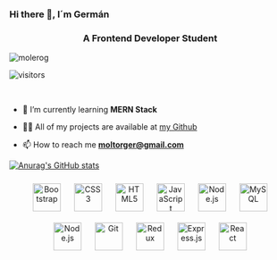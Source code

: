 ### Hi there 👋, I´m Germán
<h3 align="center">A Frontend Developer Student</h3>
<p align="left"> <img src="https://komarev.com/ghpvc/?username=molergog&label=Profile%20views&color=0e75b6&style=flat" alt="molerog" /> </p>


![visitors](https://visitor-badge.glitch.me/badge?page_id=molerog.id&left_color=green&right_color=red)

<br>

- 🌱 I’m currently learning **MERN Stack**

- 👨‍💻 All of my projects are available at [my Github](https://github.com/Molerog)

- 📫 How to reach me **moltorger@gmail.com**

[![Anurag's GitHub stats](https://github-readme-stats.vercel.app/api?username=molerog&show_icons=true&theme=midnight-purple&show_owner=1&text_color=09ea69&icon_color=bc13fe&title_color=bc13fe)](https://github.com/anuraghazra/github-readme-stats)


<div align="center">  
<img style="margin: 10px" src="https://profilinator.rishav.dev/skills-assets/bootstrap-plain.svg" alt="Bootstrap" height="50" />  
<img style="margin: 10px" src="https://profilinator.rishav.dev/skills-assets/css3-original-wordmark.svg" alt="CSS3" height="50" />  
<img style="margin: 10px" src="https://profilinator.rishav.dev/skills-assets/html5-original-wordmark.svg" alt="HTML5" height="50" />  
<img style="margin: 10px" src="https://profilinator.rishav.dev/skills-assets/javascript-original.svg" alt="JavaScript" height="50" />  
<img style="margin: 10px" src="https://profilinator.rishav.dev/skills-assets/nodejs-original-wordmark.svg" alt="Node.js" height="50" />  
<img style="margin: 10px" src="https://profilinator.rishav.dev/skills-assets/mysql-original-wordmark.svg" alt="MySQL" height="50" />  
<img style="margin: 10px" src="https://profilinator.rishav.dev/skills-assets/nodejs-original-wordmark.svg" alt="Node.js" height="50" />  
<img style="margin: 10px" src="https://profilinator.rishav.dev/skills-assets/git-scm-icon.svg" alt="Git" height="50" />  
<img style="margin: 10px" src="https://profilinator.rishav.dev/skills-assets/redux-original.svg" alt="Redux" height="50" />  
<img style="margin: 10px" src="https://profilinator.rishav.dev/skills-assets/express-original-wordmark.svg" alt="Express.js" height="50" />  

<img style="margin: 10px" src="https://profilinator.rishav.dev/skills-assets/react-original-wordmark.svg" alt="React" height="50" />  
</div>
</div>

<!--
**Molerog/Molerog** is a ✨ _special_ ✨ repository because its `README.md` (this file) appears on your GitHub profile.

Here are some ideas to get you started:

- 🔭 I’m currently working on ...
- 🌱 I’m currently learning ...
- 👯 I’m looking to collaborate on ...
- 🤔 I’m looking for help with ...
- 💬 Ask me about ...
- 📫 How to reach me: ...
- 😄 Pronouns: ...
- ⚡ Fun fact: ...
-->
